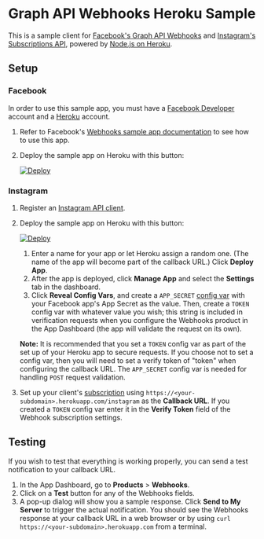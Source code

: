 # Graph API Webhooks Heroku Sample

This is a sample client for [Facebook's Graph API Webhooks](https://developers.facebook.com/docs/graph-api/webhooks/) and [Instagram's Subscriptions API](https://www.instagram.com/developer/subscriptions/), powered by [Node.js on Heroku](https://devcenter.heroku.com/articles/getting-started-with-nodejs).

## Setup

### Facebook
In order to use this sample app, you must have a [Facebook Developer](https://developers,facebook.com) account and a [Heroku](https://www.heroku.com) account.

1. Refer to Facebook's [Webhooks sample app documentation](https://developers.facebook.com/docs/webhooks/sample-apps) to see how to use this app.
1. Deploy the sample app on Heroku with this button:

    [![Deploy](https://www.herokucdn.com/deploy/button.svg)](https://heroku.com/deploy?template=https://github.com/fbsamples/graph-api-webhooks-samples)

### Instagram
1. Register an [Instagram API client](https://instagram.com/developer/clients/manage/).
1. Deploy the sample app on Heroku with this button:

    [![Deploy](https://www.herokucdn.com/deploy/button.svg)](https://heroku.com/deploy?template=https://github.com/fbsamples/graph-api-webhooks-samples)

    1. Enter a name for your app or let Heroku assign a random one. (The name of the app will become part of the callback URL.) Click **Deploy App**.
    1. After the app is deployed, click **Manage App** and select the **Settings** tab in the dashboard.
    1. Click **Reveal Config Vars**, and create a `APP_SECRET` [config var](https://devcenter.heroku.com/articles/config-vars) with your Facebook app's App Secret as the value. Then, create a `TOKEN` config var with whatever value you wish; this string is included in verification requests when you configure the Webhooks product in the App Dashboard (the app will validate the request on its own).

    **Note:** It is recommended that you set a `TOKEN` config var as part of the set up of your Heroku app to secure requests. If you choose not to set a config var, then you will need to set a verify token of "token" when configuring the callback URL.  The `APP_SECRET` config var is needed for handling `POST` request validation.

1. Set up your client's [subscription](https://www.instagram.com/developer/subscriptions/) using `https://<your-subdomain>.herokuapp.com/instagram` as the **Callback URL**. If you created a `TOKEN` config var enter it in the **Verify Token** field of the Webhook subscription settings.

## Testing
If you wish to test that everything is working properly, you can send a test notification to your callback URL.

1. In the App Dashboard, go to **Products** > **Webhooks**.
1. Click on a **Test** button for any of the Webhooks fields.
1. A pop-up dialog will show you a sample response.  Click **Send to My Server** to trigger the actual notification.  You should see the Webhooks response at your callback URL in a web browser or by using `curl https://<your-subdomain>.herokuapp.com` from a terminal.
